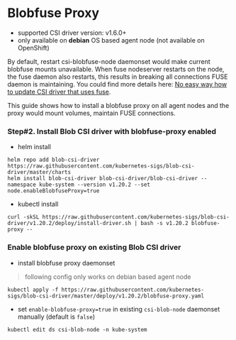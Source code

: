 # Blobfuse Proxy
 - supported CSI driver version: v1.6.0+
 - only available on **debian** OS based agent node (not available on OpenShift)

By default, restart csi-blobfuse-node daemonset would make current blobfuse mounts unavailable. When fuse nodeserver restarts on the node, the fuse daemon also restarts, this results in breaking all connections FUSE daemon is maintaining. You could find more details here: [No easy way how to update CSI driver that uses fuse](https://github.com/kubernetes/kubernetes/issues/70013).

This guide shows how to install a blobfuse proxy on all agent nodes and the proxy would mount volumes, maintain FUSE connections.

### Step#2. Install Blob CSI driver with blobfuse-proxy enabled
 - helm install
```console
helm repo add blob-csi-driver https://raw.githubusercontent.com/kubernetes-sigs/blob-csi-driver/master/charts
helm install blob-csi-driver blob-csi-driver/blob-csi-driver --namespace kube-system --version v1.20.2 --set node.enableBlobfuseProxy=true
```

 - kubectl install
```console
curl -skSL https://raw.githubusercontent.com/kubernetes-sigs/blob-csi-driver/v1.20.2/deploy/install-driver.sh | bash -s v1.20.2 blobfuse-proxy --
```

### Enable blobfuse proxy on existing Blob CSI driver
 - install blobfuse proxy daemonset
> following config only works on debian based agent node
```console
kubectl apply -f https://raw.githubusercontent.com/kubernetes-sigs/blob-csi-driver/master/deploy/v1.20.2/blobfuse-proxy.yaml
```
 - set `enable-blobfuse-proxy=true` in existing `csi-blob-node` daemonset manually (default is `false`)
```console
kubectl edit ds csi-blob-node -n kube-system
```
